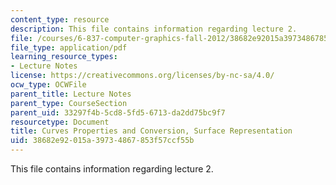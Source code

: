 ```yaml
---
content_type: resource
description: This file contains information regarding lecture 2.
file: /courses/6-837-computer-graphics-fall-2012/38682e92015a39734867853f57ccf55b_MIT6_837F12_Lec02.pdf
file_type: application/pdf
learning_resource_types:
- Lecture Notes
license: https://creativecommons.org/licenses/by-nc-sa/4.0/
ocw_type: OCWFile
parent_title: Lecture Notes
parent_type: CourseSection
parent_uid: 33297f4b-5cd8-5fd5-6713-da2dd75bc9f7
resourcetype: Document
title: Curves Properties and Conversion, Surface Representation
uid: 38682e92-015a-3973-4867-853f57ccf55b
---
```

This file contains information regarding lecture 2.